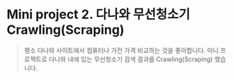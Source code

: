 # Mini project 2. 다나와 무선청소기 Crawling(Scraping)

> 평소 다나와 사이트에서 컴퓨터나 가전 가격 비교하는 것을 좋아합니다. 미니 프로젝트로 다나와 내에 있는 무선청소기 검색 결과를 Crawling(Scraping) 했습니다.

